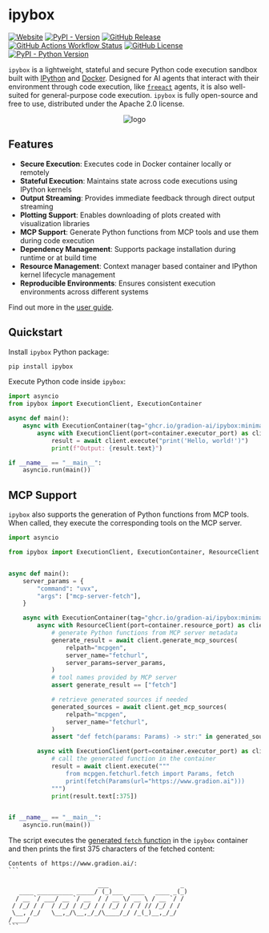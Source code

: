 # ipybox

<p align="left">
    <a href="https://gradion-ai.github.io/ipybox/"><img alt="Website" src="https://img.shields.io/website?url=https%3A%2F%2Fgradion-ai.github.io%2Fipybox%2F&up_message=online&down_message=offline&label=docs"></a>
    <a href="https://pypi.org/project/ipybox/"><img alt="PyPI - Version" src="https://img.shields.io/pypi/v/ipybox?color=blue"></a>
    <a href="https://github.com/gradion-ai/ipybox/releases"><img alt="GitHub Release" src="https://img.shields.io/github/v/release/gradion-ai/ipybox"></a>
    <a href="https://github.com/gradion-ai/ipybox/actions"><img alt="GitHub Actions Workflow Status" src="https://img.shields.io/github/actions/workflow/status/gradion-ai/ipybox/test.yml"></a>
    <a href="https://github.com/gradion-ai/ipybox/blob/main/LICENSE"><img alt="GitHub License" src="https://img.shields.io/github/license/gradion-ai/ipybox?color=blueviolet"></a>
    <a href="https://pypi.org/project/ipybox/"><img alt="PyPI - Python Version" src="https://img.shields.io/pypi/pyversions/ipybox"></a>
</p>

`ipybox` is a lightweight, stateful and secure Python code execution sandbox built with [IPython](https://ipython.org/) and [Docker](https://www.docker.com/). Designed for AI agents that interact with their environment through code execution, like [`freeact`](https://github.com/gradion-ai/freeact/) agents, it is also well-suited for general-purpose code execution. `ipybox` is fully open-source and free to use, distributed under the Apache 2.0 license.

<p align="center">
  <img src="docs/img/logo.png" alt="logo">
</p>

## Features

- **Secure Execution**: Executes code in Docker container locally or remotely
- **Stateful Execution**: Maintains state across code executions using IPython kernels
- **Output Streaming**: Provides immediate feedback through direct output streaming
- **Plotting Support**: Enables downloading of plots created with visualization libraries
- **MCP Support**: Generate Python functions from MCP tools and use them during code execution
- **Dependency Management**: Supports package installation during runtime or at build time
- **Resource Management**: Context manager based container and IPython kernel lifecycle management
- **Reproducible Environments**: Ensures consistent execution environments across different systems

Find out more in the [user guide](https://gradion-ai.github.io/ipybox/).

## Quickstart

Install `ipybox` Python package:

```bash
pip install ipybox
```

Execute Python code inside `ipybox`:

```python
import asyncio
from ipybox import ExecutionClient, ExecutionContainer

async def main():
    async with ExecutionContainer(tag="ghcr.io/gradion-ai/ipybox:minimal") as container:
        async with ExecutionClient(port=container.executor_port) as client:
            result = await client.execute("print('Hello, world!')")
            print(f"Output: {result.text}")

if __name__ == "__main__":
    asyncio.run(main())
```

## MCP Support

`ipybox` also supports the generation of Python functions from MCP tools. When called, they execute the corresponding tools on the MCP server.

```python
import asyncio

from ipybox import ExecutionClient, ExecutionContainer, ResourceClient


async def main():
    server_params = {
        "command": "uvx",
        "args": ["mcp-server-fetch"],
    }

    async with ExecutionContainer(tag="ghcr.io/gradion-ai/ipybox:minimal") as container:
        async with ResourceClient(port=container.resource_port) as client:
            # generate Python functions from MCP server metadata
            generate_result = await client.generate_mcp_sources(
                relpath="mcpgen",
                server_name="fetchurl",
                server_params=server_params,
            )
            # tool names provided by MCP server
            assert generate_result == ["fetch"]

            # retrieve generated sources if needed
            generated_sources = await client.get_mcp_sources(
                relpath="mcpgen",
                server_name="fetchurl",
            )
            assert "def fetch(params: Params) -> str:" in generated_sources["fetch"]

        async with ExecutionClient(port=container.executor_port) as client:
            # call the generated function in the container
            result = await client.execute("""
                from mcpgen.fetchurl.fetch import Params, fetch
                print(fetch(Params(url="https://www.gradion.ai")))
            """)
            print(result.text[:375])


if __name__ == "__main__":
    asyncio.run(main())
```

The script executes the [generated `fetch` function](docs/mcpgen/fetchurl/) in the `ipybox` container and then prints the first 375 characters of the fetched content:

````
Contents of https://www.gradion.ai/:
```

                         ___                    _
   ____ __________ _____/ (_)___  ____   ____ _(_)
  / __ `/ ___/ __ `/ __  / / __ \/ __ \ / __ `/ /
 / /_/ / /  / /_/ / /_/ / / /_/ / / / // /_/ / /
 \__, /_/   \__,_/\__,_/_/\____/_/ /_(_)__,_/_/
/____/
```
````
